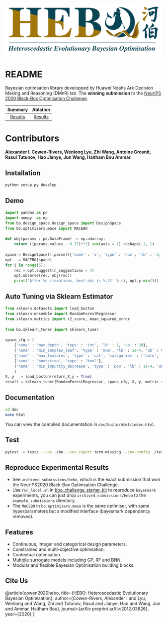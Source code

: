 ![](hebo.png)

# README

Bayesian optimsation library developped by Huawei Noahs Ark Decision Making and Reasoning (DMnR) lab. The <strong> winning submission </strong> to the [NeurIPS 2020 Black-Box Optimisation Challenge](https://bbochallenge.com/leaderboard). 

Summary             |  Ablation
:-------------------------:|:-------------------------:
[Results]( https://github.com/huawei-noah/noah-research/blob/master/HEBO/summary_plot2.pdf) | [Results](https://github.com/huawei-noah/noah-research/blob/master/HEBO/summary_ablation2.pdf)

# Contributors 

<strong> Alexander I. Cowen-Rivers, Wenlong Lyu, Zhi Wang, Antoine Grosnit, Rasul Tutunov, Hao Jianye, Jun Wang, Haitham Bou Ammar. </strong>

## Installation

```bash
python setup.py develop
```

## Demo

```python
import pandas as pd
import numpy  as np
from bo.design_space.design_space import DesignSpace
from bo.optimizers.mace import MACEBO

def obj(params : pd.DataFrame) -> np.ndarray:
    return ((params.values - 0.37)**2).sum(axis = 1).reshape(-1, 1)
        
space = DesignSpace().parse([{'name' : 'x', 'type' : 'num', 'lb' : -3, 'ub' : 3}])
opt   = MACEBO(space)
for i in range(5):
    rec = opt.suggest(n_suggestions = 4)
    opt.observe(rec, obj(rec))
    print('After %d iterations, best obj is %.2f' % (i, opt.y.min()))
```

## Auto Tuning via Sklearn Estimator

```python
from sklearn.datasets import load_boston
from sklearn.ensemble import RandomForestRegressor
from sklearn.metrics import r2_score, mean_squared_error

from bo.sklearn_tuner import sklearn_tuner

space_cfg = [
    {'name' : 'max_depth', 'type' : 'int', 'lb' : 1, 'ub' : 20},
    {'name' : 'min_samples_leaf', 'type' : 'num', 'lb' : 1e-4, 'ub' : 0.5},
    {'name' : 'max_features', 'type' : 'cat', 'categories' : ['auto', 'sqrt', 'log2']},
    {'name' : 'bootstrap', 'type' : 'bool'},
    {'name' : 'min_impurity_decrease', 'type' : 'pow', 'lb' : 1e-4, 'ub' : 1.0},
    ]
X, y   = load_boston(return_X_y = True)
result = sklearn_tuner(RandomForestRegressor, space_cfg, X, y, metric = r2_score, max_iter = 16)
```

## Documentation

```bash
cd doc
make html
```

You can view the compiled documentation in `doc/build/html/index.html`.

## Test

```bash
pytest -v test/ --cov ./bo --cov-report term-missing --cov-config ./test/.coveragerc
```

## Reproduce Experimental Results

- See `archived_submissions/hebo`, which is the exact submission that won the NeurIPS2020 Black-Box Optimsation Challenge.
- Use `run_local.sh` in [bbo_challenge_starter_kit](https://github.com/rdturnermtl/bbo_challenge_starter_kit/) to reproduce `bayesmark` experiments, you can just drop `archived_submissions/hebo` to the `example_submissions` directory.
- The `MACEBO` in `bo.optimizers.mace` is the same optimiser, with same hyperparameters but a modified interface (bayesmark dependency removed).


## Features

- Continuous, integer and categorical design parameters.
- Constrained and multi-objective optimsation.
- Contextual optimsation.
- Multiple surrogate models including GP, RF and BNN.
- Modular and flexible Bayesian Optimisation building blocks.


## Cite Us 

@article{cowen2020hebo,
  title={HEBO: Heteroscedastic Evolutionary Bayesian Optimisation},
  author={Cowen-Rivers, Alexander I and Lyu, Wenlong and Wang, Zhi and Tutunov, Rasul and Jianye, Hao and Wang, Jun and Ammar, Haitham Bou},
  journal={arXiv preprint arXiv:2012.03826},
  year={2020}
}
